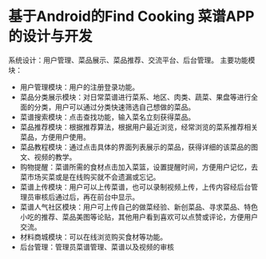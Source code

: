 # 基于Android的Find Cooking 菜谱APP的设计与开发
系统设计：用户管理、菜品展示、菜品推荐、交流平台、后台管理。
主要功能模块：
* 用户管理模块：用户的注册登录功能。
* 菜品分类展示模块：对日常菜谱进行菜系、地区、肉类、蔬菜、果盘等进行全面的分类，用户可以通过分类快速筛选自己想做的菜品。
* 菜谱搜索模块：点击查找功能，输入菜名立刻获得菜品。 
* 菜品推荐模块：根据推荐算法，根据用户最近浏览，经常浏览的菜系推荐相关菜品，方便用户使用。
* 菜品教程模块：通过点击具体的界面列表展示的菜品，获得详细的该菜品的图文、视频的教学。
* 购物提醒：菜谱所需的食材点击加入菜篮，设置提醒时间，方便用户记忆，去菜市场买菜或是在线购买就不会遗漏或忘记。
* 菜谱上传模块：用户可以上传菜谱，也可以录制视频上传，上传内容经后台管理员审核后通过后，再在前台中显示。
* 菜谱人气社区模块：用户可上传自己的做菜经验、新创菜品、寻求菜品、特色小吃的推荐、菜品美图等论贴，其他用户看到喜欢可以点赞或评论，方便用户交流。
* 材料商城模块：可以在线浏览购买食材等功能。
* 后台管理：管理员菜谱管理、菜谱以及视频的审核



